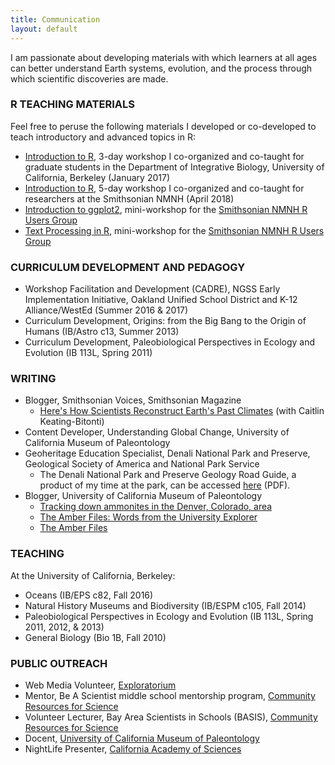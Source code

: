```yaml
---
title: Communication
layout: default
---
```


I am passionate about developing materials with which learners at all ages can better understand Earth systems, evolution, and the process through which scientific discoveries are made.

### R TEACHING MATERIALS

Feel free to peruse the following materials I developed or co-developed to teach introductory and advanced topics in R:
* [Introduction to R](https://github.com/ibgradR/Rworkshop_2017/wiki), 3-day workshop I co-organized and co-taught for graduate students in the Department of Integrative Biology, University of California, Berkeley (January 2017)
* [Introduction to R](https://github.com/nmnh-r-users/R-Basics/wiki), 5-day workshop I co-organized and co-taught for researchers at the Smithsonian NMNH (April 2018)
* [Introduction to ggplot2](https://github.com/nmnh-r-users/meetups/tree/master/code/ggplot), mini-workshop for the [Smithsonian NMNH R Users Group](https://github.com/nmnh-r-users/meetups)
* [Text Processing in R](https://github.com/nmnh-r-users/meetups/tree/master/code/text-processing), mini-workshop for the [Smithsonian NMNH R Users Group](https://github.com/nmnh-r-users/meetups)

### CURRICULUM DEVELOPMENT AND PEDAGOGY

* Workshop Facilitation and Development (CADRE), NGSS Early Implementation Initiative, Oakland Unified School District and K-12 Alliance/WestEd (Summer 2016 & 2017)
* Curriculum Development, Origins: from the Big Bang to the Origin of Humans (IB/Astro c13, Summer 2013)
* Curriculum Development, Paleobiological Perspectives in Ecology and Evolution (IB 113L, Spring 2011)

### WRITING

* Blogger, Smithsonian Voices, Smithsonian Magazine
  * [Here's How Scientists Reconstruct Earth's Past Climates](https://www.smithsonianmag.com/blogs/national-museum-of-natural-history/2018/03/23/heres-how-scientists-reconstruct-earths-past-climates/) (with Caitlin Keating-Bitonti)
* Content Developer, Understanding Global Change, University of California Museum of Paleontology
* Geoheritage Education Specialist, Denali National Park and Preserve, Geological Society of America and National Park Service
  * The Denali National Park and Preserve Geology Road Guide, a product of my time at the park, can be accessed [here](https://www.nps.gov/dena/learn/nature/upload/Denali-Geology-Road-Guide.pdf) (PDF).
* Blogger, University of California Museum of Paleontology
  * [Tracking down ammonites in the Denver, Colorado, area](http://ucmp.berkeley.edu/blog/archives/3793)
  * [The Amber Files: Words from the University Explorer](http://ucmp.berkeley.edu/blog/archives/2223)
  * [The Amber Files](http://ucmp.berkeley.edu/blog/archives/2210)

### TEACHING

At the University of California, Berkeley:

* Oceans (IB/EPS c82, Fall 2016)
* Natural History Museums and Biodiversity (IB/ESPM c105, Fall 2014)
* Paleobiological Perspectives in Ecology and Evolution (IB 113L, Spring 2011, 2012, & 2013)
* General Biology (Bio 1B, Fall 2010)

### PUBLIC OUTREACH

* Web Media Volunteer, [Exploratorium](https://www.exploratorium.edu/)
* Mentor, Be A Scientist middle school mentorship program, [Community Resources for Science](http://www.crscience.org/)
* Volunteer Lecturer, Bay Area Scientists in Schools (BASIS), [Community Resources for Science](http://www.crscience.org/)
* Docent, [University of California Museum of Paleontology](http://www.ucmp.berkeley.edu/)
* NightLife Presenter, [California Academy of Sciences](http://www.calacademy.org/)
